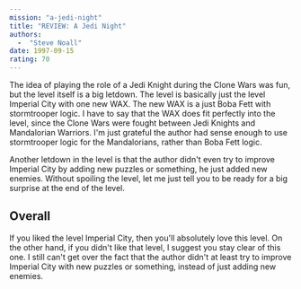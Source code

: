 ```yaml
---
mission: "a-jedi-night"
title: "REVIEW: A Jedi Night"
authors: 
  -  "Steve Noall"
date: 1997-09-15
rating: 70
---
```


The idea of playing the role of a Jedi Knight during the Clone Wars was fun, but the level itself is a big letdown. The level is basically just the level Imperial City with one new WAX. The new WAX is a just Boba Fett with stormtrooper logic. I have to say that the WAX does fit perfectly into the level, since the Clone Wars were fought between Jedi Knights and Mandalorian Warriors. I'm just grateful the author had sense enough to use stormtrooper logic for the Mandalorians, rather than Boba Fett logic.

Another letdown in the level is that the author didn't even try to improve Imperial City by adding new puzzles or something, he just added new enemies. Without spoiling the level, let me just tell you to be ready for a big surprise at the end of the level.

## Overall

If you liked the level Imperial City, then you'll absolutely love this level. On the other hand, if you didn't like that level, I suggest you stay clear of this one. I still can't get over the fact that the author didn't at least try to improve Imperial City with new puzzles or something, instead of just adding new enemies.